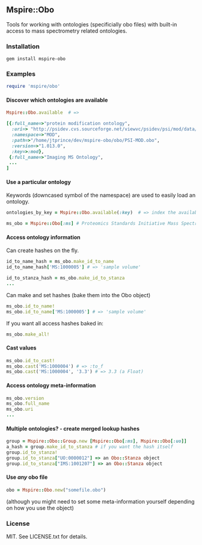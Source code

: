## Mspire::Obo

Tools for working with ontologies (specificially obo files) with built-in
access to mass spectrometry related ontologies.

### Installation

    gem install mspire-obo

### Examples

```ruby
require 'mspire/obo'
```

#### Discover which ontologies are available

```ruby
Mspire::Obo.available  # =>

[{:full_name=>"protein modification ontology",
  :uri=> "http://psidev.cvs.sourceforge.net/viewvc/psidev/psi/mod/data/PSI-MOD.obo",
  :namespace=>"MOD",
  :path=>"/home/jtprince/dev/mspire-obo/obo/PSI-MOD.obo",
  :version=>"1.013.0",
  :key=>:mod},
 {:full_name=>"Imaging MS Ontology",
 ...
]

```

#### Use a particular ontology

Keywords (downcased symbol of the namespace) are used to easily load an ontology.

```ruby
ontologies_by_key = Mspire::Obo.available(:key)  # => index the available obos by key

ms_obo = Mspire::Obo[:ms] # Proteomics Standards Initiative Mass Spectrometry Ontology
```

#### Access ontology information

Can create hashes on the fly.

```ruby
id_to_name_hash = ms_obo.make_id_to_name
id_to_name_hash['MS:1000005'] # => 'sample volume'

id_to_stanza_hash = ms_obo.make_id_to_stanza
...
```

Can make and set hashes (bake them into the Obo object)

```ruby
ms_obo.id_to_name!
ms_obo.id_to_name['MS:1000005'] # => 'sample volume'
```

If you want all access hashes baked in:

```ruby
ms_obo.make_all!
```

#### Cast values

```ruby
ms_obo.id_to_cast!
ms_obo.cast('MS:1000004') # => :to_f
ms_obo.cast('MS:1000004', '3.3') # => 3.3 (a Float)
```

#### Access ontology meta-information

```ruby
ms_obo.version
ms_obo.full_name
ms_obo.uri
...
```

#### Multiple ontologies? - create merged lookup hashes 

```ruby
group = Mspire::Obo::Group.new [Mspire::Obo[:ms], Mspire::Obo[:uo]]
a_hash = group.make_id_to_stanza # if you want the hash itself
group.id_to_stanza!
group.id_to_stanza["UO:0000012"] => an Obo::Stanza object
group.id_to_stanza["IMS:1001207"] => an Obo::Stanza object
```

#### Use *any* obo file

```ruby
obo = Mspire::Obo.new("somefile.obo")
```
(although you might need to set some meta-information yourself depending on
how you use the object)

### License

MIT.  See LICENSE.txt for details.
